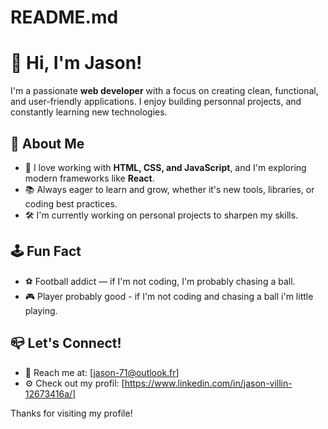 # README.md

# 👋 Hi, I'm Jason!

I'm a passionate **web developer** with a focus on creating clean, functional, and user-friendly applications. I enjoy building personnal projects, and constantly learning new technologies.

## 🚀 About Me
- 🎨 I love working with **HTML, CSS, and JavaScript**, and I'm exploring modern frameworks like **React**.
- 📚 Always eager to learn and grow, whether it's new tools, libraries, or coding best practices.
- 🛠 I'm currently working on personal projects to sharpen my skills.

## 🕹 Fun Fact
- ⚽ Football addict — if I'm not coding, I'm probably chasing a ball.
- 🎮 Player probably good - if I'm not coding and chasing a ball i'm little playing.

## 📪 Let's Connect!
- 📧 Reach me at: [jason-71@outlook.fr]
- ⚙ Check out my profil: [https://www.linkedin.com/in/jason-villin-12673416a/]

Thanks for visiting my profile!
